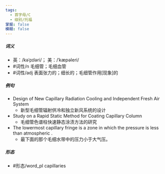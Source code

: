 ```yaml
---
tags:
  - 首字母/C
  - 级别/托福
掌握: false
模糊: false
---
```

##### 词义
- 英：/kəˈpɪləri/； 美：/ˈkæpəleri/
- #词性/n  毛细管；毛细血管
- #词性/adj  表面张力的；细长的；毛细管作用[现象]的
##### 例句
- Design of New Capillary Radiation Cooling and Independent Fresh Air System
	- 新型毛细管辐射供冷和独立新风系统的设计
- Study on a Rapid Static Method for Coating Capillary Column
	- 毛细管色谱柱快速静态涂渍方法的研究
- The lowermost capillary fringe is a zone in which the pressure is less than atmospheric .
	- 最下面的那个毛细水带中的压力小于大气压。
##### 形态
- #形态/word_pl capillaries
